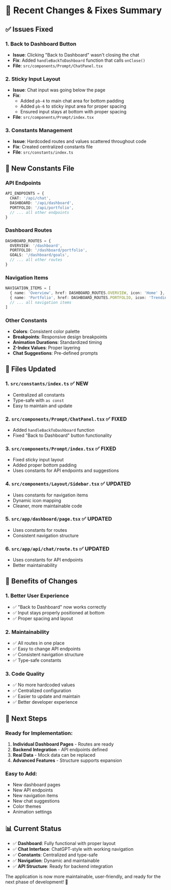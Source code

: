 # 🔧 Recent Changes & Fixes Summary

## ✅ **Issues Fixed**

### **1. Back to Dashboard Button**
- **Issue**: Clicking "Back to Dashboard" wasn't closing the chat
- **Fix**: Added `handleBackToDashboard` function that calls `onClose()`
- **File**: `src/components/Prompt/ChatPanel.tsx`

### **2. Sticky Input Layout**
- **Issue**: Chat input was going below the page
- **Fix**:
  - Added `pb-4` to main chat area for bottom padding
  - Added `pb-6` to sticky input area for proper spacing
  - Ensured input stays at bottom with proper spacing
- **File**: `src/components/Prompt/index.tsx`

### **3. Constants Management**
- **Issue**: Hardcoded routes and values scattered throughout code
- **Fix**: Created centralized constants file
- **File**: `src/constants/index.ts`

## 📁 **New Constants File**

### **API Endpoints**
```typescript
API_ENDPOINTS = {
  CHAT: '/api/chat',
  DASHBOARD: '/api/dashboard',
  PORTFOLIO: '/api/portfolio',
  // ... all other endpoints
}
```

### **Dashboard Routes**
```typescript
DASHBOARD_ROUTES = {
  OVERVIEW: '/dashboard',
  PORTFOLIO: '/dashboard/portfolio',
  GOALS: '/dashboard/goals',
  // ... all other routes
}
```

### **Navigation Items**
```typescript
NAVIGATION_ITEMS = [
  { name: 'Overview', href: DASHBOARD_ROUTES.OVERVIEW, icon: 'Home' },
  { name: 'Portfolio', href: DASHBOARD_ROUTES.PORTFOLIO, icon: 'TrendingUp' },
  // ... all navigation items
]
```

### **Other Constants**
- **Colors**: Consistent color palette
- **Breakpoints**: Responsive design breakpoints
- **Animation Durations**: Standardized timing
- **Z-Index Values**: Proper layering
- **Chat Suggestions**: Pre-defined prompts

## 🔄 **Files Updated**

### **1. `src/constants/index.ts`** ✅ NEW
- Centralized all constants
- Type-safe with `as const`
- Easy to maintain and update

### **2. `src/components/Prompt/ChatPanel.tsx`** ✅ FIXED
- Added `handleBackToDashboard` function
- Fixed "Back to Dashboard" button functionality

### **3. `src/components/Prompt/index.tsx`** ✅ FIXED
- Fixed sticky input layout
- Added proper bottom padding
- Uses constants for API endpoints and suggestions

### **4. `src/components/Layout/Sidebar.tsx`** ✅ UPDATED
- Uses constants for navigation items
- Dynamic icon mapping
- Cleaner, more maintainable code

### **5. `src/app/dashboard/page.tsx`** ✅ UPDATED
- Uses constants for routes
- Consistent navigation structure

### **6. `src/app/api/chat/route.ts`** ✅ UPDATED
- Uses constants for API endpoints
- Better maintainability

## 🎯 **Benefits of Changes**

### **1. Better User Experience**
- ✅ "Back to Dashboard" now works correctly
- ✅ Input stays properly positioned at bottom
- ✅ Proper spacing and layout

### **2. Maintainability**
- ✅ All routes in one place
- ✅ Easy to change API endpoints
- ✅ Consistent navigation structure
- ✅ Type-safe constants

### **3. Code Quality**
- ✅ No more hardcoded values
- ✅ Centralized configuration
- ✅ Easier to update and maintain
- ✅ Better developer experience

## 🚀 **Next Steps**

### **Ready for Implementation:**
1. **Individual Dashboard Pages** - Routes are ready
2. **Backend Integration** - API endpoints defined
3. **Real Data** - Mock data can be replaced
4. **Advanced Features** - Structure supports expansion

### **Easy to Add:**
- New dashboard pages
- New API endpoints
- New navigation items
- New chat suggestions
- Color themes
- Animation settings

## 📊 **Current Status**

- ✅ **Dashboard**: Fully functional with proper layout
- ✅ **Chat Interface**: ChatGPT-style with working navigation
- ✅ **Constants**: Centralized and type-safe
- ✅ **Navigation**: Dynamic and maintainable
- ✅ **API Structure**: Ready for backend integration

The application is now more maintainable, user-friendly, and ready for the next phase of development! 🎉